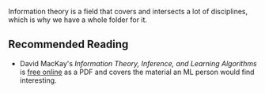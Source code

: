Information theory is a field that covers and intersects a lot of disciplines, which is why we have a whole folder for it.

## Recommended Reading

- David MacKay's _Information Theory, Inference, and Learning Algorithms_ is [free online](https://www.inference.org.uk/itprnn/book.pdf) as a PDF and covers the material an ML person would find interesting.